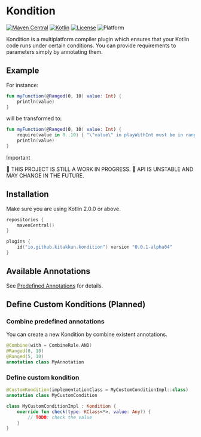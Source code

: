 # Kondition

[![Maven Central](https://img.shields.io/maven-central/v/io.github.kitakkun.kondition/compiler)](https://central.sonatype.com/search?namespace=io.github.kitakkun.kondition)
[![Kotlin](https://img.shields.io/badge/kotlin-2.0.0--2.0.21-blue.svg?logo=kotlin)](http://kotlinlang.org)
[![License](https://img.shields.io/badge/License-Apache-blue.svg)](https://github.com/kitakkun/Kondition/blob/master/LICENSE)
![Platform](https://img.shields.io/badge/platform-Android_JVM_iOS_macOS_watchOS_tvOS_Linux_Windows-blue)

Kondition is a multiplatform compiler plugin which ensures that your Kotlin code runs under certain
conditions.
You can provide requirements to parameters simply by annotating them.

## Example

For instance:

```kotlin
fun myFunction(@Ranged(0, 10) value: Int) {
    println(value)
}
```

will be transformed to:

```kotlin
fun myFunction(@Ranged(0, 10) value: Int) {
    require(value in 0..10) { "\"value\" in playWithInt must be in range 0..10" }
    println(value)
}
```

> [!IMPORTANT]
> 🚧 THIS PROJECT IS STILL A WORK IN PROGRESS. 🚧
> API IS UNSTABLE AND MAY CHANGE IN THE FUTURE.

## Installation

Make sure you are using Kotlin 2.0.0 or above.

```kotlin
repositories {
    mavenCentral()
}

plugins {
    id("io.github.kitakkun.kondition") version "0.0.1-alpha04"
}
```

## Available Annotations

See [Predefined Annotations](docs/predefined_annotations.md) for details.

## Define Custom Konditions (Planned)

### Combine predefined annotations

You can create a new Kondition by combine existent annotations.

```kotlin
@Combine(with = CombineRule.AND)
@Ranged(0, 10)
@Ranged(5, 10)
annotation class MyAnnotation
```

### Define custom kondition

```kotlin
@CustomKondition(implementationClass = MyCustomConditionImpl::class)
annotation class MyCustomCondition

class MyCustomConditionImpl : Kondition {
    override fun check(type: KClass<*>, value: Any?) {
        // TODO: check the value
    }
}
```
